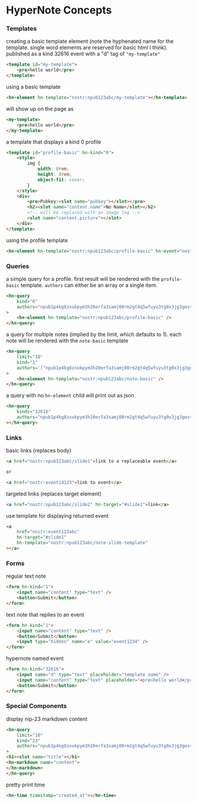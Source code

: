 # HyperNote Concepts

### Templates

creating a basic template element (note the hyphenated name for the template. single word elements are reserved for basic html I think). published as a kind 32616 event with a "d" tag of `"my-template"`

```html
<template id="my-template">
	<pre>hello world</pre>
</template>
```

using a basic template

```html
<hn-element hn-template="nostr:npub123abc/my-template"></hn-template>
```

will show up on the page as

```html
<my-template>
	<pre>hello world</pre>
</my-template>
```

a template that displays a kind 0 profile

```html
<template id="profile-basic" hn-kind="0">
	<style>
		img {
			width: 8rem;
			height: 8rem;
			object-fit: cover;
		}
	</style>
	<div>
		<pre>Pubkey:<slot name="pubkey"></slot></pre>
		<h2><slot name="content.name">No Name</slot></h2>
		<!-- will be replaced with an image tag -->
		<slot name="content.picture"></slot>
	</div>
</template>
```

using the profile template

```html
<hn-element hn-template="nostr:npub123abc/profile-basic" hn-event="nostr:event123abc"></hn-template>
```

### Queries

a simple query for a profile. first result will be rendered with the `profile-basic` template. `authors` can either be an array or a single item.

```html
<hn-query
	kind="0"
	authors="npub1p4kg8zxukpym3h20erfa3samj00rm2gt4q5wfuyu3tg0x3jg3gesvncxf8"
>
	<hn-element hn-template="nostr:npub123abc/profile-basic" />
</hn-query>
```

a query for multiple notes (implied by the limit, which defaults to 1). each note will be rendered with the `note-basic` template

```html
<hn-query
	limit="10"
	kind="1"
	authors='["npub1p4kg8zxukpym3h20erfa3samj00rm2gt4q5wfuyu3tg0x3jg3gesvncxf8", "npub1l2vyh47mk2p0qlsku7hg0vn29faehy9hy34ygaclpn66ukqp3afqutajft"]'
>
	<hn-element hn-template="nostr:npub123abc/note-basic" />
</hn-query>
```

a query with no `hn-element` child will print out as json

```html
<hn-query
	kinds="32616"
	authors="npub1p4kg8zxukpym3h20erfa3samj00rm2gt4q5wfuyu3tg0x3jg3gesvncxf8"
></hn-query>
```

### Links

basic links (replaces body)

```html
<a href="nostr:npub123abc/slide1">link to a replaceable event</a>

or

<a href="nostr:eventid123">link to event</a>
```

targeted links (replaces target element)

```html
<a href="nostr:npub123abc/slide2" hn-target="#slide1">link</a>
```

use template for displaying returned event

```html
<a
	href="nostr:event123abc"
	hn-target="#slide1"
	hn-template="nostr:npub123abc/note-slide-template"
></a>
```

### Forms

regular text note

```html
<form hn-kind="1">
	<input name="content" type="text" />
	<button>Submit</button>
</form>
```

text note that replies to an event

```html
<form hn-kind="1">
	<input name="content" type="text" />
	<button>Submit</button>
	<input type="hidden" name="e" value="event1234" />
</form>
```

hypernote named event

```html
<form hn-kind="32616">
	<input name="d" type="text" placeholder="template name" />
	<input name="content" type="text" placeholder="<pre>hello world</pre>" />
	<button>Submit</button>
</form>
```

### Special Components

display nip-23 markdown content

```html
<hn-query
	limit="10"
    kind="23"
    authors="npub1p4kg8zxukpym3h20erfa3samj00rm2gt4q5wfuyu3tg0x3jg3gesvncxf8"
>
<h1><slot name="title"></h1>
<hn-markdown name="content">
</hn-markdown>
</hn-query>
```

pretty print time

```html
<hn-time timestamp="created_at"></hn-time>
```
